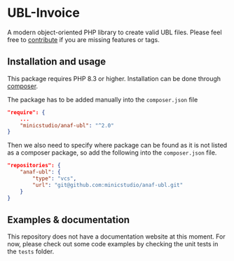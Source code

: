 # UBL-Invoice

A modern object-oriented PHP library to create valid UBL files. Please feel free to [contribute](https://github.com/num-num/ubl-invoice/pulls) if you are missing features or tags.

## Installation and usage

This package requires PHP 8.3 or higher. Installation can be done through [composer](https://www.getcomposer.org).

The package has to be added manually into the `composer.json` file
```json
"require": {
    ...
    "minicstudio/anaf-ubl": "^2.0"
}
```

Then we also need to specify where package can be found as it is not listed as a composer package, so add the following into the `composer.json` file.
```json
"repositories": {
    "anaf-ubl": {
        "type": "vcs",
        "url": "git@github.com:minicstudio/anaf-ubl.git"
    } 
}
```

## Examples & documentation

This repository does not have a documentation website at this moment. For now, please check out some code examples by checking the unit tests in the `tests` folder.
